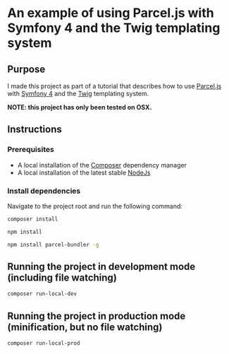 # An example of using Parcel.js with Symfony 4 and the Twig templating system #

## Purpose ##

I made this project as part of a tutorial that describes how to use [Parcel.js](https://parceljs.org/) with [Symfony 4](https://symfony.com/4) and the [Twig](https://twig.symfony.com/doc/2.x/intro.html) templating system.

**NOTE: this project has only been tested on OSX.**

## Instructions ##

### Prerequisites ###

- A local installation of the [Composer](https://getcomposer.org/) dependency manager
- A local installation of the latest stable [NodeJs](https://nodejs.org)

### Install dependencies ###

Navigate to the project root and run the following command:

```bash
composer install
```

```bash
npm install
```

```bash
npm install parcel-bundler -g
```

## Running the project in development mode (including file watching) ##

```bash
composer run-local-dev
```

## Running the project in production mode (minification, but no file watching) ##

```bash
composer run-local-prod
```
